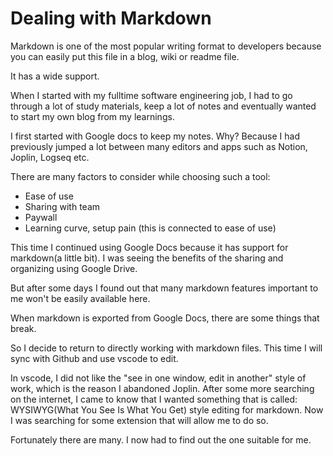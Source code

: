 # Dealing with Markdown

Markdown is one of the most popular writing format to developers because you can easily put this file in a blog, wiki or readme file.

It has a wide support.

When I started with my fulltime software engineering job, I had to go through a lot of study materials, keep a lot of notes and eventually wanted to start my own blog from my learnings.

I first started with Google docs to keep my notes. Why? Because I had previously jumped a lot between many editors and apps such as Notion, Joplin,  Logseq etc.

There are many factors to consider while choosing such a tool:

- Ease of use
- Sharing with team
- Paywall
- Learning curve, setup pain (this is connected to ease of use)

This time I continued using Google Docs because it has support for markdown(a little bit). I was seeing the benefits of the sharing and organizing using Google Drive.

But after some days I found out that many markdown features important to me won't be easily available here.

When markdown is exported from Google Docs, there are some things that break.

So I decide to return to directly working with markdown files. This time I will sync with Github and use vscode to edit.

In vscode, I did not like the "see in one window, edit in another" style of work, which is the reason I abandoned Joplin. After some more searching on the internet, I came to know that I wanted something that is called: WYSIWYG(What You See Is What You Get) style editing for markdown. Now I was searching for some extension that will allow me to do so.

Fortunately there are many. I now had to find out the one suitable for me.
